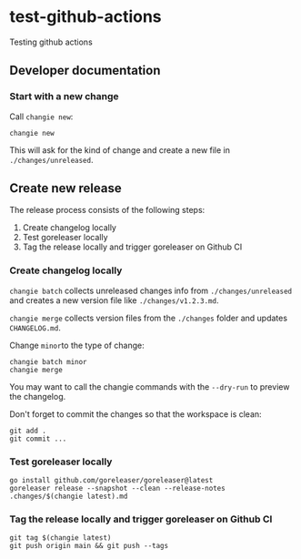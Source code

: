 # test-github-actions
Testing github actions


## Developer documentation

### Start with a new change

Call `changie new`:

```shell
changie new
```

This will ask for the kind of change and create a new file in `./changes/unreleased`.

## Create new release

The release process consists of the following steps:

1. Create changelog locally
2. Test goreleaser locally
3. Tag the release locally and trigger goreleaser on Github CI

### Create changelog locally

`changie batch` collects unreleased changes info from `./changes/unreleased` and creates a
new version file like `./changes/v1.2.3.md`.

`changie merge` collects version files from the `./changes` folder and updates `CHANGELOG.md`.

Change `minor`to the type of change:

```shell
changie batch minor
changie merge
```
You may want to call the changie commands with the `--dry-run` to preview the changelog.

Don't forget to commit the changes so that the workspace is clean:

```shell
git add .
git commit ...
```

### Test goreleaser locally

```shell
go install github.com/goreleaser/goreleaser@latest
goreleaser release --snapshot --clean --release-notes .changes/$(changie latest).md
```

### Tag the release locally and trigger goreleaser on Github CI

```shell
git tag $(changie latest)
git push origin main && git push --tags
```
